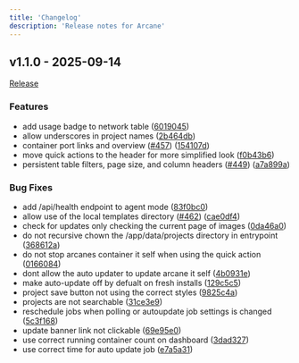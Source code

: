 ```yaml
---
title: 'Changelog'
description: 'Release notes for Arcane'
---
```


## v1.1.0 - 2025-09-14

[Release](https://github.com/ofkm/arcane/releases/tag/v1.1.0)

### Features

* add usage badge to network table ([6019045](https://github.com/ofkm/arcane/commit/60190456dd4687ac360610dd3c9a941c7d36d2a3))
* allow underscores in project names ([2b464db](https://github.com/ofkm/arcane/commit/2b464db4a851eaba3e88295237f0be0b7f350815))
* container port links and overview ([#457](https://github.com/ofkm/arcane/issues/457)) ([154107d](https://github.com/ofkm/arcane/commit/154107da7e0d9f480d9744332abf3c8ab3c2e502))
* move quick actions to the header for more simplified look ([f0b43b6](https://github.com/ofkm/arcane/commit/f0b43b67f645c1ef842e5ce215dd8e8c349fe573))
* persistent table filters, page size, and column headers ([#449](https://github.com/ofkm/arcane/issues/449)) ([a7a899a](https://github.com/ofkm/arcane/commit/a7a899a7fb4ec9c29d21aecb23239e7d755ee449))

### Bug Fixes

* add /api/health endpoint to agent mode ([83f0bc0](https://github.com/ofkm/arcane/commit/83f0bc0b3305ecbc420b05968bfe79f3dd47c344))
* allow use of the local templates directory ([#462](https://github.com/ofkm/arcane/issues/462)) ([cae0df4](https://github.com/ofkm/arcane/commit/cae0df4fd3a2afddd016062d6574500094ffd730))
* check for updates only checking the current page of images ([0da46a0](https://github.com/ofkm/arcane/commit/0da46a046aabfcc2721996583a8ad73ccf07277c))
* do not recursive chown the /app/data/projects directory in entrypoint ([368612a](https://github.com/ofkm/arcane/commit/368612a8f072e59d63745a700f6de9f8c588b033))
* do not stop arcanes container it self when using the quick action ([0166084](https://github.com/ofkm/arcane/commit/016608442b052df71ede8c94dff1346c4e4f6551))
* dont allow the auto updater to update arcane it self ([4b0931e](https://github.com/ofkm/arcane/commit/4b0931e52935580d3040aced090ce8c39850d51b))
* make auto-update off by defualt on fresh installs ([129c5c5](https://github.com/ofkm/arcane/commit/129c5c5e1f8e69efbc8b9af496baa56046e3b6e4))
* project save button not using the correct styles ([9825c4a](https://github.com/ofkm/arcane/commit/9825c4aa15a59c626580e5aa6f6d39cc23843613))
* projects are not searchable ([31ce3e9](https://github.com/ofkm/arcane/commit/31ce3e9866981f16cb2e838c7e419ef332c67249))
* reschedule jobs when polling or autoupdate job settings is changed ([5c3f168](https://github.com/ofkm/arcane/commit/5c3f1687dd6ab5dfb06526fb2af9b40693e60b2c))
* update banner link not clickable ([69e95e0](https://github.com/ofkm/arcane/commit/69e95e0457f5a317f1b7928039bd3719dd70471d))
* use correct running container count on dashboard ([3dad327](https://github.com/ofkm/arcane/commit/3dad32721a0e53e6f44e2f73959e1d315835d36a))
* use correct time for auto update job ([e7a5a31](https://github.com/ofkm/arcane/commit/e7a5a3173f8f24ceccf34497915e1b845d377b43))

